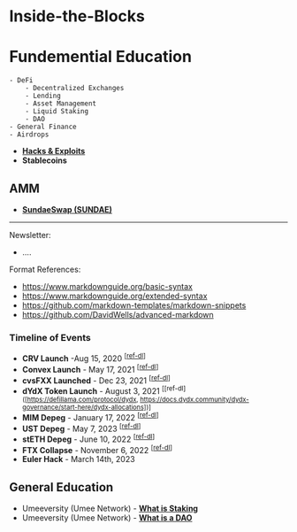 # Inside-the-Blocks

# Fundemential Education
	- DeFi
		- Decentralized Exchanges
		- Lending
		- Asset Management
		- Liquid Staking
		- DAO
	- General Finance
	- Airdrops


- [**Hacks & Exploits**](/Hacks.md)
- **Stablecoins**

## AMM

- [**SundaeSwap (SUNDAE)**](/DeFi/AMM/SundaeSwap.md)

------

Newsletter:
- ....

Format References:

- https://www.markdownguide.org/basic-syntax
- https://www.markdownguide.org/extended-syntax
- https://github.com/markdown-templates/markdown-snippets
- https://github.com/DavidWells/advanced-markdown

### Timeline of Events
- **CRV Launch** -Aug 15, 2020 <sup>[[ref-dl](https://defillama.com/protocol/curve)]<sup>
- **Convex Launch** - May 17, 2021 <sup>[[ref-dl](https://defillama.com/protocol/curve)]<sup>
- **cvsFXX Launched** - Dec 23, 2021 <sup>[[ref-dl](https://defillama.com/protocol/convex-fin)]<sup>
- **dYdX Token Launch** - August 3, 2021 <sup>[[ref-dl]([https://defillama.com/protocol/dydx, https://docs.dydx.community/dydx-governance/start-here/dydx-allocations])]</sup>
- **MIM Depeg** - January 17, 2022 <sup>[[ref-dl](https://defillama.com/protocol/curve)]<sup>
- **UST Depeg** - May 7, 2023 <sup>[[ref-dl](https://defillama.com/protocol/convex-finance)]<sup>
- **stETH Depeg** - June 10, 2022 <sup>[[ref-dl](https://defillama.com/protocol/curve)]<sup>
- **FTX Collapse** - November 6, 2022 <sup>[[ref-dl](https://defillama.com/protocol/curve)]<sup>
- **Euler Hack** - March 14th, 2023

## General Education
- Umeeversity (Umee Network) - [**What is Staking**](https://www.youtube.com/watch?v=UBZzWMKIxEc)
- Umeeversity (Umee Network) - [**What is a DAO**](https://www.youtube.com/watch?v=pMOUa-mlWUY)
